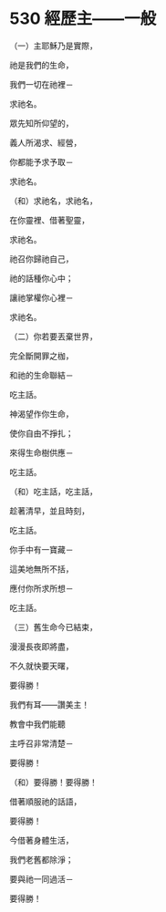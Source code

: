 # 530 經歷主——一般

（一）主耶穌乃是實際，

祂是我們的生命，

我們一切在祂裡－

求祂名。

眾先知所仰望的，

義人所渴求、經營，

你都能予求予取－

求祂名。

（和）求祂名，求祂名，

在你靈裡、借著聖靈，

求祂名。

祂召你歸祂自己，

祂的話種你心中；

讓祂掌權你心裡－

求祂名。

（二）你若要丟棄世界，

完全斷開罪之枷，

和祂的生命聯結－

吃主話。

神渴望作你生命，

使你自由不掙扎；

來得生命樹供應－

吃主話。

（和）吃主話，吃主話，

趁著清早，並且時刻，

吃主話。

你手中有一寶藏－

這美地無所不括，

應付你所求所想－

吃主話。

（三）舊生命今已結束，

漫漫長夜即將盡，

不久就快要天曙，

要得勝！

我們有耳——讚美主！

教會中我們能聽

主呼召非常清楚－

要得勝！

（和）要得勝！要得勝！

借著順服祂的話語，

要得勝！

今借著身體生活，

我們老舊都除淨；

要與祂一同過活－

要得勝！

